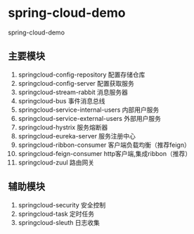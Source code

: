 # spring-cloud-demo
spring-cloud-demo


## 主要模块
1.  springcloud-config-repository        配置存储仓库
2.  springcloud-config-server            配置获取服务
3.  springcloud-stream-rabbit            消息服务器
4.  springcloud-bus                      事件消息总线
5.  springcloud-service-internal-users   内部用户服务
6.  springcloud-service-external-users   外部用户服务
7.  springcloud-hystrix                  服务熔断器
8.  springcloud-eureka-server            服务注册中心
9.  springcloud-ribbon-consumer          客户端负载均衡（推荐feign）
11. springcloud-feign-consumer           http客户端,集成ribbon（推荐）
10. springcloud-zuul                     路由网关

## 辅助模块
1.  springcloud-security                 安全控制
2.  springcloud-task                     定时任务
3.  springcloud-sleuth                   日志收集



